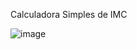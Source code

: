 Calculadora Simples de IMC

![image](https://github.com/user-attachments/assets/8a657d6b-7bd6-42e2-a225-d0ce31c09656)
